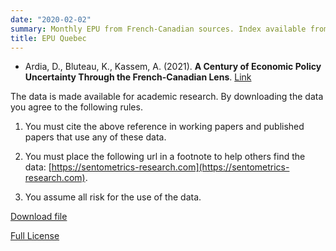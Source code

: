 ```yaml
---
date: "2020-02-02"
summary: Monthly EPU from French-Canadian sources. Index available from 1913 to 2020.
title: EPU Quebec
---
```


- Ardia, D., Bluteau, K., Kassem, A. (2021). **A Century of Economic Policy Uncertainty Through the French-Canadian Lens**.  [Link](https://papers.ssrn.com/sol3/papers.cfm?abstract_id=3773702)

The data is made available for academic research. By downloading the data you agree to the following rules.

1) You must cite the above reference in working papers and published papers that use any of these data.

2) You must place the following url in a footnote to help others find the data: [https://sentometrics-research.com](https://sentometrics-research.com).

3) You assume all risk for the use of the data.

[Download file](https://www.dropbox.com/s/37vl8pagi2ztoah/Sentometrics_EPU_QUEBEC.csv?dl=0)

[Full License](https://www.dropbox.com/s/jwjh4b08zvq09nv/LICENSE.txt?dl=0)